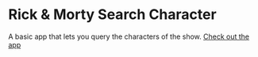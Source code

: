 # Rick & Morty Search Character
A basic app that lets you query the characters of the show.
[Check out the app ](https://kowais915.github.io/Rick-and-Morty/)
